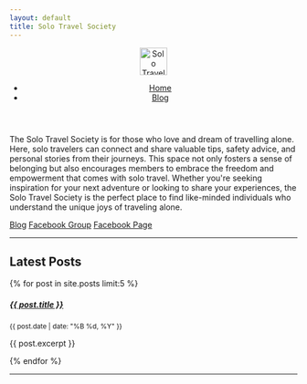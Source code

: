 ```yaml
---
layout: default
title: Solo Travel Society
---
```


<div class="container-md">
  <div class="wrapper">
    <div class="content">
      <header>
        <div class="site-logo my-4">
          <a href="{{ '/' | relative_url }}">
            <img src="{{ '/assets/images/logo.png' | relative_url }}" alt="Solo Travel Society" height="48">
          </a>
        </div>
        <nav class="main-nav my-4">
        <ul class="nav-menu list-inline">
          <li class="list-inline-item active"><a href="{{ '/' | relative_url }}">Home</a></li>
          <li class="list-inline-item"><a href="{{ '/blog/' | relative_url }}">Blog</a></li>
        </ul>
        </nav>
      </header>
      <p>
        The Solo Travel Society is for those who love and dream of travelling alone. Here, solo travelers can connect and share valuable tips, safety advice, and personal stories from their journeys. This space not only fosters a sense of belonging but also encourages members to embrace the freedom and empowerment that comes with solo travel. Whether you're seeking inspiration for your next adventure or looking to share your experiences, the Solo Travel Society is the perfect place to find like-minded individuals who understand the unique joys of traveling alone.
      </p>
      <div class="btn-group">
        <a href="https://www.solotraveler.org/" class="btn btn-primary">Blog</a>
        <a href="https://www.facebook.com/groups/thesolotravelsociety/" class="btn btn-secondary">Facebook Group</a>
        <a href="https://www.facebook.com/thesolotravelsociety/" class="btn btn-info" aria-current="page">Facebook Page</a>
      </div>
      <!--<p><a href="https://www.digitalnomadsweekly.com/#/portal/signup" title="Join Digital Nomads Weekly" target="_blank">Subscribe</a> to the Digital Nomads Weekly <a href="https://www.digitalnomadsweekly.com/" title="Digital Nomads Weekly" target="_blank">newsletter</a>.</p>-->
      <hr class="my-4">
      <h2>Latest Posts</h2>
        {% for post in site.posts limit:5 %}
          <h5><a href="{{ post.url | relative_url }}">{{ post.title }}</a></h5>
          <small class="text-muted">{{ post.date | date: "%B %d, %Y" }}</small>
          <p>{{ post.excerpt }}</p>
        {% endfor %}
      <hr class="my-4">
      <div class="social-icons">
        <a href="https://www.facebook.com/thesolotravelsociety/" class="social-icon facebook"><i class="fab fa-facebook-f"></i></a>
        <a href="https://www.facebook.com/groups/thesolotravelsociety/" class="social-icon facebook"><i class="fab fa-facebook-f"></i></a>
      </div>
    </div>
  </div>
</div>

